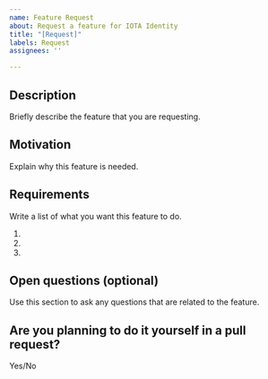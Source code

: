 ```yaml
---
name: Feature Request
about: Request a feature for IOTA Identity
title: "[Request]"
labels: Request
assignees: ''

---
```


## Description
Briefly describe the feature that you are requesting.

## Motivation
Explain why this feature is needed.

## Requirements
Write a list of what you want this feature to do.

1.
2.
3.

## Open questions (optional)
Use this section to ask any questions that are related to the feature.

## Are you planning to do it yourself in a pull request?

Yes/No
